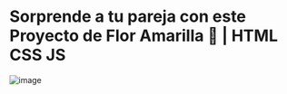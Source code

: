 # Sorprende a tu pareja con este Proyecto de  Flor Amarilla 🌻 | HTML CSS JS

![image](https://github.com/user-attachments/assets/899d1b33-bc87-45f8-8cb9-e11cf992a9d6)
